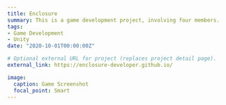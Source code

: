 ```yaml
---
title: Enclosure
summary: This is a game development project, involving four members.
tags:
- Game Development
- Unity
date: "2020-10-01T00:00:00Z"

# Optional external URL for project (replaces project detail page).
external_link: https://enclosure-developer.github.io/

image:
  caption: Game Screenshot
  focal_point: Smart
---
```


